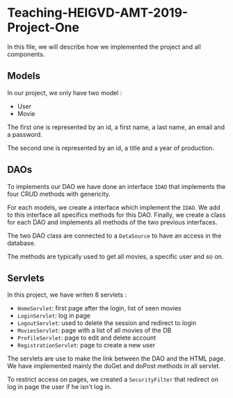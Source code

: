 # Teaching-HEIGVD-AMT-2019-Project-One
In this file, we will describe how we implemented the project and all components.

## Models
In our project, we only have two model :
+ User
+ Movie

The first one is represented by an id, a first name, a last name, an email and a password.

The second one is represented by an id, a title and a year of production.

## DAOs
To implements our DAO we have done an interface `IDAO` that implements the four CRUD methods with genericity.

For each models, we create a interface which implement the `IDAO`. We add to this interface all specifics methods for this DAO. Finally, we create a class for each DAO and implements all methods of the two previous interfaces.

The two DAO class are connected to a `DataSource` to have an access in the database.

The methods are typically used to get all movies, a specific user and so on.

## Servlets
In this project, we have writen 8 servlets :

+ `HomeServlet`: first page after the login, list of seen movies
+ `LoginServlet`: log in page
+ `LogoutServlet`: used to delete the session and redirect to login
+ `MoviesServlet`: page with a list of all movies of the DB
+ `ProfileServlet`: page to edit and delete account
+ `RegistrationServlet`: page to create a new user

The servlets are use to make the link between the DAO and the HTML page. We have implemented mainly the doGet and doPost methods in all servlet.

To restrict access on pages, we created a `SecurityFilter` that redirect on log in page the user if he isn't log in.
